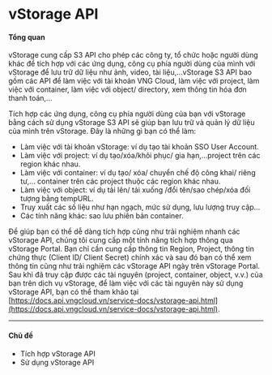 # vStorage API

#### Tổng quan <a href="#vstorageapi-tongquan" id="vstorageapi-tongquan"></a>

vStorage cung cấp S3 API cho phép các công ty, tổ chức hoặc người dùng khác để tích hợp với các ứng dụng, công cụ phía người dùng của mình với vStorage để lưu trữ dữ liệu như ảnh, video, tài liệu,...vStorage S3 API bao gồm các API để làm việc với tài khoản VNG Cloud, làm việc với project, làm việc với container, làm việc với object/ directory, xem thông tin hóa đơn thanh toán,...

Tích hợp các ứng dụng, công cụ phía người dùng của bạn với vStorage bằng cách sử dụng vStorage S3 API sẽ giúp bạn lưu trữ và quản lý dữ liệu của mình trên vStorage. Đây là những gì bạn có thể làm:

* Làm việc với tài khoản vStorage: ví dụ tạo tài khoản SSO User Account.
* Làm việc với project: ví dụ tạo/xóa/khôi phục/ gia hạn,...project trên các region khác nhau.
* Làm việc với container: ví dụ tạo/ xóa/ chuyển chế độ công khai/ riêng tư,... container trên các project thuộc các region khác nhau.
* Làm việc với object: ví dụ tải lên/ tải xuống /đổi tên/sao chép/xóa đối tượng bằng tempURL.
* Truy xuất các số liệu như hạn ngạch, mức sử dụng, lưu lượng truy cập…
* Các tính năng khác: sao lưu phiên bản container.

Để giúp bạn có thể dễ dàng tích hợp cũng như trải nghiệm nhanh các vStorage API, chúng tôi cung cấp một tính năng tích hợp thông qua vStorage Portal. Bạn chỉ cần cung cấp thông tin Region, Project, thông tin chứng thực (Client ID/ Client Secret) chính xác và sau đó bạn có thể xem thông tin cũng như trải nghiệm các vStorage API ngày trên vStorage Portal. Sau khi đã truy cập được các tài nguyên (project, container, object, v.v.) của bạn trên dịch vụ vStorage, để làm việc với các tài nguyên này sử dụng vStorage API, bạn có thể tham khảo tại [https://docs.api.vngcloud.vn/service-docs/vstorage-api.html](https://docs.api.vngcloud.vn/service-docs/vstorage-api.html).

***

#### Chủ đề <a href="#vstorageapi-chude" id="vstorageapi-chude"></a>

* Tích hợp vStorage API
* Sử dụng vStorage API
